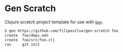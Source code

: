 # Gen Scratch

Clojure scratch project template for use with [`Gen`](https://github.com/filipesilva/gen).

``` sh
$ gen https://github.com/filipesilva/gen-scratch foo
create  foo/deps.edn
create  foo/src/foo.clj
run     git init
```
